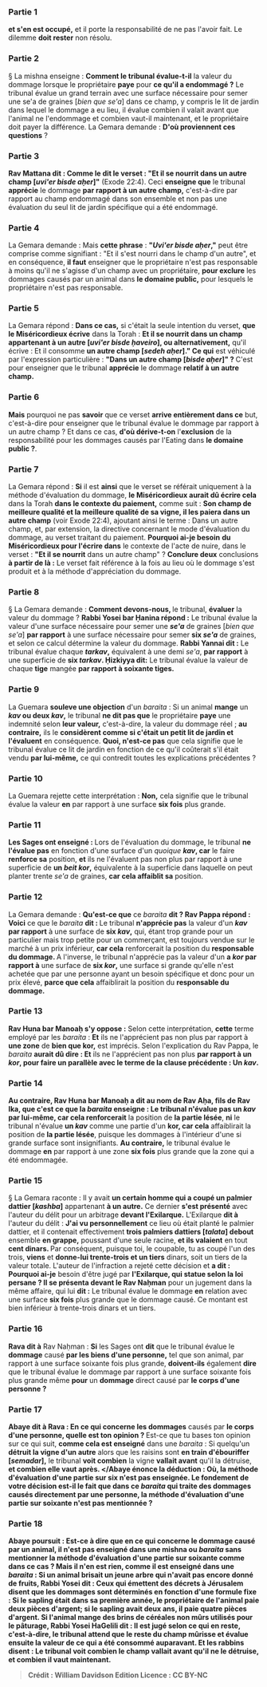 
### Partie 1
<b>et s'en est occupé,</b> et il porte la responsabilité de ne pas l'avoir fait. Le dilemme <b>doit rester</b> non résolu.

### Partie 2
§ La mishna enseigne : <b>Comment le tribunal évalue-t-il</b> la valeur du dommage lorsque le propriétaire <b>paye</b> pour <b>ce qu'il a endommagé ?</b> Le tribunal évalue un grand terrain avec une surface nécessaire pour semer une se'a de graines [<i>bien que se'a</i>] dans ce champ, y compris le lit de jardin dans lequel le dommage a eu lieu, il évalue combien il valait avant que l'animal ne l'endommage et combien vaut-il maintenant, et le propriétaire doit payer la différence. La Gemara demande : <b>D'où proviennent ces questions</b> ?

### Partie 3
<b>Rav Mattana dit : Comme le dit le verset : "Et il se nourrit dans un autre champ [<i>uvi'er bisde aḥer</i>]"</b> (Exode 22:4). Ceci <b>enseigne que</b> le tribunal <b>apprécie</b> le dommage <b>par rapport à un autre champ,</b> c'est-à-dire par rapport au champ endommagé dans son ensemble et non pas une évaluation du seul lit de jardin spécifique qui a été endommagé.

### Partie 4
La Gemara demande : Mais <b>cette phrase</b> : <b>"<i>Uvi'er bisde aḥer</i>,"</b> peut être comprise comme signifiant : "Et il s'est nourri dans le champ d'un autre", et en conséquence, <b>il faut</b> enseigner que le propriétaire n'est pas responsable à moins qu'il ne s'agisse d'un champ avec un propriétaire, <b>pour exclure</b> les dommages causés par un animal dans <b>le domaine public,</b> pour lesquels le propriétaire n'est pas responsable.

### Partie 5
La Gemara répond : <b>Dans ce cas,</b> si c'était la seule intention du verset, <b>que le Miséricordieux écrive</b> dans la Torah : <b>Et il se nourrit dans un champ appartenant à un autre [<i>uvi'er bisde ḥaveiro</i>], ou alternativement,</b> qu'il écrive : Et il consomme <b>un autre champ [<i>sedeh aḥer</i>]." Ce qui</b> est véhiculé par l'expression particulière : <b>"Dans un autre champ [<i>bisde aḥer</i>]" ? </b> C'est pour enseigner que le tribunal <b>apprécie</b> le dommage <b>relatif à un autre champ.</b>

### Partie 6
<b>Mais</b> pourquoi ne pas <b>savoir</b> que ce verset <b>arrive entièrement dans ce</b> but, c'est-à-dire pour enseigner que le tribunal évalue le dommage par rapport à un autre champ ? Et dans ce cas, <b>d'où dérive-t-on</b> l'<b>exclusion</b> de la responsabilité pour les dommages causés par l'Eating dans <b>le domaine public ?</b>.

### Partie 7
La Gemara répond : <b>Si</b> il est <b>ainsi</b> que le verset se référait uniquement à la méthode d'évaluation du dommage, <b>le Miséricordieux aurait dû écrire cela</b> dans la Torah <b>dans le contexte du paiement,</b> comme suit : <b>Son champ de meilleure qualité et la meilleure qualité de sa vigne, il les paiera dans un autre champ</b> (voir Exode 22:4), ajoutant ainsi le terme : Dans un autre champ, et, par extension, la directive concernant le mode d'évaluation du dommage, au verset traitant du paiement. <b>Pourquoi ai-je besoin</b> <b>du Miséricordieux pour l'écrire dans</b> le contexte de l'acte de nuire, dans le verset : <b>"Et il se nourrit</b> dans un autre champ" ? <b>Conclure deux</b> conclusions <b>à partir de là :</b> Le verset fait référence à la fois au lieu où le dommage s'est produit et à la méthode d'appréciation du dommage.

### Partie 8
§ La Gemara demande : <b>Comment devons-nous, </b> le tribunal, <b>évaluer</b> la valeur du dommage ? <b>Rabbi Yosei bar Ḥanina répond :</b> Le tribunal évalue la valeur d'une surface nécessaire pour semer une <b><i>se'a</i></b> de graines [<i>bien que se'a</i>] <b>par rapport</b> à une surface nécessaire pour semer <b>six <i>se'a</i></b> de graines, et selon ce calcul détermine la valeur du dommage. <b>Rabbi Yannai dit :</b> Le tribunal évalue chaque <b><i>tarkav</i>,</b> équivalent à une demi <i>se'a</i>, <b>par rapport</b> à une superficie de <b>six <i>tarkav</i>. Ḥizkiyya dit:</b> Le tribunal évalue la valeur de chaque <b>tige</b> mangée <b>par rapport à soixante tiges.</b>

### Partie 9
La Guemara <b>souleve une objection</b> d'un <i>baraita</i> : Si un animal <b>mange</b> un <b><i>kav</i> ou deux <i>kav</i>,</b> le tribunal <b>ne dit pas que</b> le propriétaire <b>paye</b> une indemnité selon <b>leur valeur,</b> c'est-à-dire, la valeur du dommage réel ; <b>au contraire,</b> ils le <b>considèrent comme si c'était un petit lit de jardin et l'évaluent</b> en conséquence. <b>Quoi, n'est-ce pas</b> que cela signifie que le tribunal évalue ce lit de jardin en fonction de ce qu'il coûterait s'il était vendu <b>par lui-même,</b> ce qui contredit toutes les explications précédentes ?

### Partie 10
La Guemara rejette cette interprétation : <b>Non,</b> cela signifie que le tribunal évalue la valeur <b>en</b> par rapport à une surface <b>six fois</b> plus grande.

### Partie 11
<b>Les Sages ont enseigné : </b> Lors de l'évaluation du dommage, le tribunal <b>ne l'évalue pas</b> en fonction d'une surface d'un <i>quoique <b>kav</b></i><b>, car</b> le faire <b>renforce sa</b> position, <b>et</b> ils ne l'évaluent pas non plus par rapport à une superficie de <b>un <i>beit kor</i>,</b> équivalente à la superficie dans laquelle on peut planter trente <i>se'a</i> de graines, <b>car cela affaiblit sa</b> position.

### Partie 12
La Gemara demande : <b>Qu'est-ce que</b> ce <i>baraita</i> <b>dit ? Rav Pappa répond : Voici</b> ce que le <i>baraita</i> <b>dit : </b> Le tribunal <b>n'apprécie pas</b> la valeur d'un <b><i>kav</i> par rapport</b> à une surface de <b>six <i>kav</i>,</b> qui, étant trop grande pour un particulier mais trop petite pour un commerçant, est toujours vendue sur le marché à un prix inférieur, <b>car cela</b> renforcerait</b> la position du <b>responsable du dommage. </b> A l'inverse, le tribunal n'apprécie pas la valeur d'un <b>a <i>kor</i> par rapport à</b> une surface de <b>six <i>kor</i>,</b> une surface si grande qu'elle n'est achetée que par une personne ayant un besoin spécifique et donc pour un prix élevé, <b>parce que cela</b> affaiblirait</b> la position du <b>responsable du dommage.</b>

### Partie 13
<b>Rav Huna bar Manoaḥ s'y oppose :</b> Selon cette interprétation, <b>cette</b> terme employé par les <i>baraita</i> : <b>Et</b> ils ne l'apprécient pas non plus</b> par rapport à <b>une zone</b> de <b>bien que kor</i>,</b> est imprécis. Selon l'explication du Rav Pappa, le <i>baraita</i> <b>aurait dû dire : Et</b> ils ne l'apprécient pas non plus <b>par rapport à <b>un <i>kor</i>,</b> pour faire un parallèle avec le terme de la clause précédente : Un <i>kav</i>.

### Partie 14
<b>Au contraire, Rav Huna bar Manoaḥ a dit au nom de Rav Aḥa, fils de Rav Ika,</b> que <b>c'est</b> ce que la <i>baraita</i> <b>enseigne : </b> Le tribunal <b>n'évalue pas un <i>kav</i> par lui-même, car cela</b> renforcerait</b> la position de <b>la partie lésée</b>, <b>ni</b> le tribunal n'évalue <b>un <i>kav</i></b> comme une partie d'un <b>kor</i>, car cela</b> affaiblirait</b> la position de <b>la partie lésée</b>, puisque les dommages à l'intérieur d'une si grande surface sont insignifiants. <b>Au contraire,</b> le tribunal évalue le dommage <b>en</b> par rapport à une zone <b>six fois</b> plus grande que la zone qui a été endommagée.

### Partie 15
§ La Gemara raconte : Il y avait <b>un certain homme qui a coupé un palmier dattier [<i>kashba</i>]</b> appartenant <b>à un autre.</b> Ce dernier <b>s'est présenté</b> avec l'auteur du délit pour un arbitrage <b>devant l'Exilarque.</b> L'Exilarque <b>dit à</b> l'auteur du délit : <b>J'ai vu personnellement</b> ce lieu où était planté le palmier dattier, et il contenait effectivement <b>trois palmiers dattiers [<i>talata</i>] debout</b> ensemble <b>en grappe,</b> poussant d'une seule racine, <b>et ils valaient</b> en tout <b>cent dinars. </b> Par conséquent, puisque toi, le coupable, tu as coupé l'un des trois, <b>viens</b> et <b>donne-lui trente-trois et un tiers</b> dinars, soit un tiers de la valeur totale. L'auteur de l'infraction a rejeté cette décision et <b>a dit : Pourquoi ai-je</b> besoin d'être jugé par <b>l'Exilarque, qui statue selon la loi persane ? Il se présenta devant le Rav Naḥman</b> pour un jugement dans la même affaire, qui lui <b>dit :</b> Le tribunal évalue le dommage <b>en</b> relation avec une surface <b>six fois</b> plus grande que le dommage causé. Ce montant est bien inférieur à trente-trois dinars et un tiers.

### Partie 16
<b>Rava dit à</b> Rav Naḥman : <b>Si</b> les Sages ont <b>dit</b> que le tribunal évalue le <b>dommage</b> causé <b>par les biens d'une personne,</b> tel que son animal, par rapport à une surface soixante fois plus grande, <b>doivent-ils</b> également <b>dire</b> que le tribunal évalue le dommage par rapport à une surface soixante fois plus grande même <b>pour</b> un <b>dommage</b> direct causé par <b>le corps d'une personne ?</b>

### Partie 17
<b>Abaye dit à Rava : En ce qui concerne les dommages</b> causés par <b>le corps d'une personne, quelle est ton opinion ? </b> Est-ce que tu bases ton opinion sur ce qui suit, <b>comme cela est enseigné</b> dans une <i>baraita</i> : Si quelqu'un <b>détruit la vigne d'un autre</b> alors que les raisins sont <b>en train d'ébouriffer [<i>semadar</i>],</b> le tribunal <b>voit combien</b> la vigne <b>vallait avant</b> qu'il la détruise, <b>et combien elle vaut après. </Abaye énonce la déduction : <b>Où,</b> la méthode d'évaluation d'une partie sur <b>six n'est pas enseignée.</b> Le fondement de votre décision est-il le fait que dans ce <i>baraita</i> qui traite des dommages causés directement par une personne, la méthode d'évaluation d'une partie sur soixante n'est pas mentionnée ?

### Partie 18
Abaye poursuit : <b>Est-ce à dire</b> que <b>en ce qui concerne</b> le dommage causé par <b>un animal, il n'est pas enseigné</b> dans une mishna ou <i>baraita</i> sans mentionner la méthode d'évaluation d'une partie sur soixante <b>comme dans ce cas ? </b> Mais il n'en est rien, <b>comme il est enseigné</b> dans une <i>baraita</i> : Si un animal <b>brisait un jeune arbre</b> qui n'avait pas encore donné de fruits, <b>Rabbi Yosei dit : Ceux qui émettent des décrets à Jérusalem disent</b> que les dommages sont déterminés en fonction d'une formule fixe : Si le <b>sapling</b> était <b>dans sa première année,</b> le propriétaire de l'animal paie <b>deux</b> pièces d'<b>argent;</b> si le sapling avait <b>deux ans,</b> il paie <b>quatre</b> pièces d'<b>argent. </b> Si l'animal <b>mange des brins de céréales non mûrs</b> utilisés pour le pâturage, <b>Rabbi Yosei HaGelili dit : Il est jugé selon ce qui en reste,</b> c'est-à-dire, le tribunal attend que le reste du champ mûrisse et évalue ensuite la valeur de ce qui a été consommé auparavant. <b>Et les rabbins disent :</b> Le tribunal <b>voit combien</b> le champ <b>vallait</b> avant qu'il ne le détruise, <b>et combien il vaut</b> maintenant.

>Crédit : William Davidson Edition
>Licence : CC BY-NC
